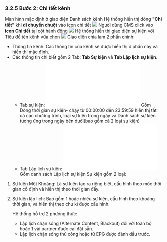 ### 3.2.5 Bước 2: Chi tiết kênh
Màn hình mặc định ở giao diện Danh sách kênh
Hệ thống hiển thị dòng **"Chi tiết"** khi **di chuyển chuột** vào icon chi tiết ![](/images\icon_details.png) 
 Người dùng CMS click vào **icon Chi tiết** tại cột hành động ![](/images\Action_Details_Channel.png)
Hệ thống hiển thị giao diện sự kiện với Tiêu đề tên kênh vừa chọn
![](/images\Ui_Event_channel.png)
Giao diện chia làm 2 phần chính:

* Thông tin kênh: Các thông tin của kênh sẽ được hiển thị ở phần này và hiển thị mặc định.
* Các thông tin chi biết gồm 2 Tab: **Tab Sự kiện** và **Tab Lập lịch sự kiện**.
   * Tab sự kiện: ![](/Detail_Channel_LRM/View_Tab_Event.md) Gồm Dòng thời gian sự kiện- chạy từ 00:00:00 đến 23:59:59 hiển thị tất cả các chương trình, loại sự kiện trong ngày và Danh sách sự kiện tương ứng trong ngày bên dưới(bao gồm cả 2 loại sự kiện)
   * Tab Lập lịch sự kiện: ![](/Detail_Channel_LRM/Event_Schedule/View_Tab_Schedule.md) Gồm danh sách Lập lịch sự kiện
Sự kiện gồm 2 loại: 

1. Sự kiện Một Khoảng: Là sự kiện tạo ra riêng biệt, cấu hình theo mốc thời gian cố định và hiển thị theo thời gian đấy.

2. Sự kiện lập lịch: Bao gồm 1 hoặc nhiều sự kiện, cấu hình theo khoảng thời gian, và hiển thị theo chu kì được cấu hình.

   Hệ thống hỗ trợ 2 phương thức: 

   - Lập lịch chặn sóng (Alternate Content, Blackout) đối với toàn bộ hoặc 1 vài partner được cài đặt sẵn.
   - Lập lịch chặn sóng thủ công hoặc từ EPG được đánh dấu trước.

